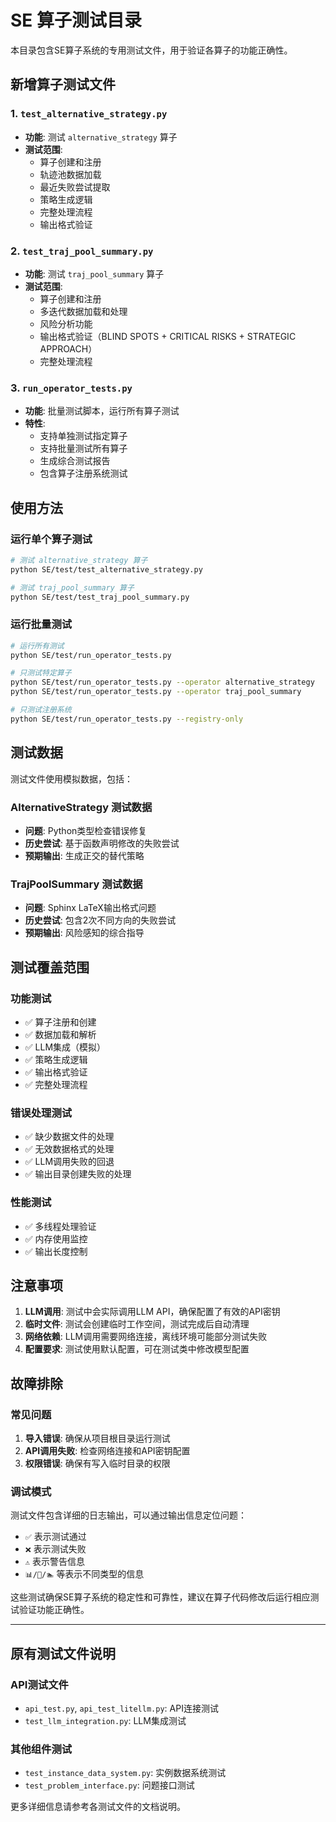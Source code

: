 # SE 算子测试目录

本目录包含SE算子系统的专用测试文件，用于验证各算子的功能正确性。

## 新增算子测试文件

### 1. `test_alternative_strategy.py`
- **功能**: 测试 `alternative_strategy` 算子
- **测试范围**: 
  - 算子创建和注册
  - 轨迹池数据加载
  - 最近失败尝试提取
  - 策略生成逻辑
  - 完整处理流程
  - 输出格式验证

### 2. `test_traj_pool_summary.py`
- **功能**: 测试 `traj_pool_summary` 算子
- **测试范围**:
  - 算子创建和注册
  - 多迭代数据加载和处理
  - 风险分析功能
  - 输出格式验证（BLIND SPOTS + CRITICAL RISKS + STRATEGIC APPROACH）
  - 完整处理流程

### 3. `run_operator_tests.py`
- **功能**: 批量测试脚本，运行所有算子测试
- **特性**:
  - 支持单独测试指定算子
  - 支持批量测试所有算子
  - 生成综合测试报告
  - 包含算子注册系统测试

## 使用方法

### 运行单个算子测试
```bash
# 测试 alternative_strategy 算子
python SE/test/test_alternative_strategy.py

# 测试 traj_pool_summary 算子
python SE/test/test_traj_pool_summary.py
```

### 运行批量测试
```bash
# 运行所有测试
python SE/test/run_operator_tests.py

# 只测试特定算子
python SE/test/run_operator_tests.py --operator alternative_strategy
python SE/test/run_operator_tests.py --operator traj_pool_summary

# 只测试注册系统
python SE/test/run_operator_tests.py --registry-only
```

## 测试数据

测试文件使用模拟数据，包括：

### AlternativeStrategy 测试数据
- **问题**: Python类型检查错误修复
- **历史尝试**: 基于函数声明修改的失败尝试
- **预期输出**: 生成正交的替代策略

### TrajPoolSummary 测试数据
- **问题**: Sphinx LaTeX输出格式问题
- **历史尝试**: 包含2次不同方向的失败尝试
- **预期输出**: 风险感知的综合指导

## 测试覆盖范围

### 功能测试
- ✅ 算子注册和创建
- ✅ 数据加载和解析
- ✅ LLM集成（模拟）
- ✅ 策略生成逻辑
- ✅ 输出格式验证
- ✅ 完整处理流程

### 错误处理测试
- ✅ 缺少数据文件的处理
- ✅ 无效数据格式的处理
- ✅ LLM调用失败的回退
- ✅ 输出目录创建失败的处理

### 性能测试
- ✅ 多线程处理验证
- ✅ 内存使用监控
- ✅ 输出长度控制

## 注意事项

1. **LLM调用**: 测试中会实际调用LLM API，确保配置了有效的API密钥
2. **临时文件**: 测试会创建临时工作空间，测试完成后自动清理
3. **网络依赖**: LLM调用需要网络连接，离线环境可能部分测试失败
4. **配置要求**: 测试使用默认配置，可在测试类中修改模型配置

## 故障排除

### 常见问题
1. **导入错误**: 确保从项目根目录运行测试
2. **API调用失败**: 检查网络连接和API密钥配置
3. **权限错误**: 确保有写入临时目录的权限

### 调试模式
测试文件包含详细的日志输出，可以通过输出信息定位问题：
- `✅` 表示测试通过
- `❌` 表示测试失败
- `⚠️` 表示警告信息
- `📊/📄/🏊` 等表示不同类型的信息

这些测试确保SE算子系统的稳定性和可靠性，建议在算子代码修改后运行相应测试验证功能正确性。

---

## 原有测试文件说明

### API测试文件
- `api_test.py`, `api_test_litellm.py`: API连接测试
- `test_llm_integration.py`: LLM集成测试

### 其他组件测试
- `test_instance_data_system.py`: 实例数据系统测试
- `test_problem_interface.py`: 问题接口测试

更多详细信息请参考各测试文件的文档说明。